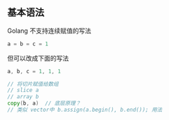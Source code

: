 ## 基本语法

Golang 不支持连续赋值的写法

```go
a = b = c = 1
```

但可以改成下面的写法

```go
a, b, c = 1, 1, 1
```



```go
// 将切片赋值给数组
// slice a
// array b
copy(b, a)	// 底层原理？
// 类似 vector中 b.assign(a.begin(), b.end()); 用法
```

